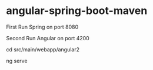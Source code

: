 # angular-spring-boot-maven

First Run Spring on port 8080

Second Run Angular on port 4200

cd src/main/webapp/angular2

ng serve
